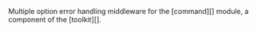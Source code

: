 Multiple option error handling middleware for the [command][] module, a component of the [toolkit][].
